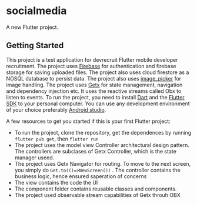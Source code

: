 # socialmedia

A new Flutter project.

## Getting Started

This project is a test application for devrecruit Flutter mobile developer recruitment. The project uses [Firebase](https://firebase.google.com/) for authentication and firebase storage for saving uploaded files. The project also uses cloud firestore as a NOSQL database to persist data. The project also uses [image_picker](https://pub.dev/packages/image_picker) for image handling.
The project uses [Getx](https://pub.dev/packages/get) for state management, navigation and dependency injection etc. It uses the reactive streams called Obx to listen to events.
To run the project, you need to install [Dart](https://dart.dev/) and the [Flutter SDK](https://docs.flutter.dev/get-started/codelab) to your personal computer. You can use any development environment of your choice preferably [Android studio](https://developer.android.com/studio?gclid=CjwKCAiA8NKtBhBtEiwAq5aX2HPDbFKW-Bj0wgAQrvueFV6aDbHFBsRzWz5Tb80yst1zQx8llQ2j5RoCADcQAvD_BwE&gclsrc=aw.ds).

A few resources to get you started if this is your first Flutter project:


- To run the project, clone the repository, get the dependences by running `flutter pub get`, then `flutter run`
- The project uses the model view Controller architectural design pattern. The controllers are subclases of Getx Controller, which is the state manager useed.
- The project uses Getx Navigator for routing. To move to the next screen, you simply do `Get.to(()=>NewScreen())` . The controller contains the business logic, hence ensured saperation of concerns
- The view contains the code the UI
- The component folder contains reusable classes and components.
- The project used observable stream capabilities of Getx throuh OBX


